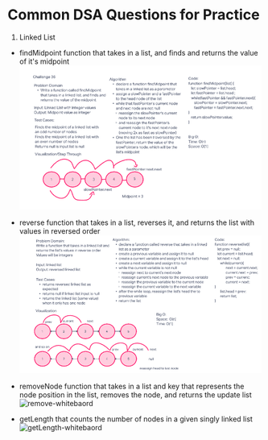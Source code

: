 # Common DSA Questions for Practice

1. Linked List
  - findMidpoint function that takes in a list, and finds and returns the value of it's midpoint
![midpoint-uml](./assets/midpoint-uml.png)

- reverse function that takes in a list, reverses it, and returns the list with values in reversed order
![reverse-whiteboard](./assets/reverse-list-whiteboard.png)

- removeNode function that takes in a list and key that represents the node position in the list, removes the node, and returns the update list
![remove-whitebaord](.assets/remove-node.png)

- getLength that counts the number of nodes in a given singly linked list
![getLength-whitebaord](.assets/get-length-whiteboard.png)

